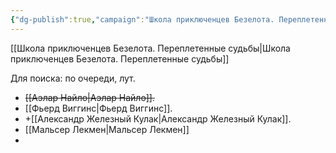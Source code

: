 ```yaml
---
{"dg-publish":true,"campaign":"Школа приключенцев Безелота. Переплетенные судьбы","permalink":"/dengi-po-krugu/","dgPassFrontmatter":true}
---
```


[[Школа приключенцев Безелота. Переплетенные судьбы\|Школа приключенцев Безелота. Переплетенные судьбы]]

Для поиска: по очереди, лут.

- ~~[[Аэлар Найло\|Аэлар Найло]].~~
- [[Фьерд Виггинс\|Фьерд Виггинс]].
- +[[Александр Железный Кулак\|Александр Железный Кулак]].
- [[Мальсер Лекмен\|Мальсер Лекмен]]
- 
